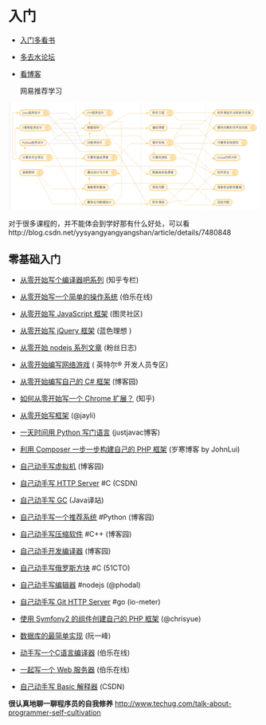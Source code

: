# 入门

* [入门多看书](ru_men_duo_kan_shu.md)
* [多去水论坛](duo_qu_shui_lun_tan.md)
* [看博客](kan_bo_ke.md)

  网易推荐学习


![网易](20161101532.png)

对于很多课程的，并不能体会到学好那有什么好处，可以看http://blog.csdn.net/yysyangyangyangshan/article/details/7480848

## 零基础入门

* [从零开始写个编译器吧系列](http://zhuanlan.zhihu.com/mosky/19878087)  \(知乎专栏\)

* [从零开始写一个简单的操作系统](http://top.jobbole.com/13810/)  \(伯乐在线\)

* [从零开始写 JavaScript 框架](http://www.ituring.com.cn/minibook/770)  \(图灵社区\)

* [从零开始写 jQuery 框架](http://www.blueidea.com/tech/web/2010/7326.asp)  \(蓝色理想 \)

* [从零开始 nodejs 系列文章](http://blog.fens.me/series-nodejs/)  \(粉丝日志\)

* [从零开始编写网络游戏](https://software.intel.com/zh-cn/blogs/2013/11/07/1/) \( 英特尔® 开发人员专区\)

* [从零开始编写自己的 C\# 框架](http://www.cnblogs.com/EmptyFS/p/3621484.html) \(博客园\)

* [如何从零开始写一个 Chrome 扩展？](http://www.zhihu.com/question/20179805) \(知乎\)

* [从零开始写框架](http://jayli.github.io/blog/data/2010/12/11/writejslib.html) \(@jayli\)

* [一天时间用 Python 写门语言](http://justjavac.com/python/2012/04/13/one-day-write-language-in-python.html) \(justjavac博客\)

* [利用 Composer 一步一步构建自己的 PHP 框架](http://lvwenhan.com/php/405.html) \(岁寒博客 by JohnLui\)

* [自己动手写虚拟机](http://www.cnblogs.com/john-d/archive/2009/12/05/1617710.html) \(博客园\)

* [自己动手写 HTTP Server](http://blog.csdn.net/heiyeshuwu/article/details/2576915) \#C \(CSDN\)

* [自己动手写 GC](http://it.deepinmind.com/gc/2014/03/26/babys-first-garbage-collector.html) \(Java译站\)

* [自己动手写一个推荐系统](http://www.cnblogs.com/flclain/archive/2013/03/03/2941397.html) \#Python \(博客园\)

* [自己动手写压缩软件](http://www.cnblogs.com/BlueSky2012/articles/huffman_zip.html) \#C++ \(博客园\)

* [自己动手开发编译器](http://www.cnblogs.com/Ninputer/archive/2011/06/06/2073908.html) \(博客园\)

* [自己动手写俄罗斯方块](http://toigel.blog.51cto.com/2141741/415348) \#C \(51CTO\)

* [自己动手写编辑器](http://www.phodal.com/blog/lumia-editor-diy-yourself-editor/) \#nodejs \(@phodal\)

* [自己动手写 Git HTTP Server](http://io-meter.com/2014/07/09/simple-git-http-server/) \#go \(io-meter\)

* [使用 Symfony2 的组件创建自己的 PHP 框架](http://www.chrisyue.com/?p=270) \(@chrisyue\)

* [数据库的最简单实现](http://www.ruanyifeng.com/blog/2014/07/database_implementation.html) \(阮一峰\)

* [动手写一个C语言编译器](http://blog.jobbole.com/77305/) \(伯乐在线\)

* [一起写一个 Web 服务器](http://python.jobbole.com/81524/) \(伯乐在线\)

* [自己动手写 Basic 解释器](http://blog.csdn.net/littlehedgehog/article/details/2928391) \(CSDN\)


 **很认真地聊一聊程序员的自我修养**  http://www.techug.com/talk-about-programmer-self-cultivation

